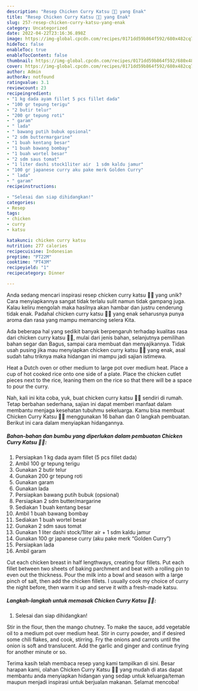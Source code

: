 ```yaml
---
description: "Resep Chicken Curry Katsu 🍛✨ yang Enak"
title: "Resep Chicken Curry Katsu 🍛✨ yang Enak"
slug: 257-resep-chicken-curry-katsu-yang-enak
category: Uncategorized
date: 2022-04-22T23:16:36.898Z
image: https://img-global.cpcdn.com/recipes/0171dd59b864f592/680x482cq70/chicken-curry-katsu-foto-resep-utama.jpg
hideToc: false
enableToc: true
enableTocContent: false
thumbnail: https://img-global.cpcdn.com/recipes/0171dd59b864f592/680x482cq70/chicken-curry-katsu-foto-resep-utama.jpg
cover: https://img-global.cpcdn.com/recipes/0171dd59b864f592/680x482cq70/chicken-curry-katsu-foto-resep-utama.jpg
author: Admin
authorAv: notfound
ratingvalue: 3.1
reviewcount: 23
recipeingredient:
- "1 kg dada ayam fillet 5 pcs fillet dada"
- "100 gr tepung terigu"
- "2 butir telur"
- "200 gr tepung roti"
- " garam"
- " lada"
- " bawang putih bubuk opsional"
- "2 sdm buttermargarine"
- "1 buah kentang besar"
- "1 buah bawang bombay"
- "1 buah wortel besar"
- "2 sdm saus tomat"
- "1 liter dashi stock1liter air  1 sdm kaldu jamur"
- "100 gr japanese curry aku pake merk Golden Curry"
- " lada"
- " garam"
recipeinstructions:

- "Selesai dan siap dihidangkan!"
categories:
- Resep
tags:
- chicken
- curry
- katsu

katakunci: chicken curry katsu 
nutrition: 277 calories
recipecuisine: Indonesian
preptime: "PT22M"
cooktime: "PT43M"
recipeyield: "1"
recipecategory: Dinner

---
```





Anda sedang mencari inspirasi resep chicken curry katsu 🍛✨ yang unik? Cara menyiapkannya sangat tidak terlalu sulit namun tidak gampang juga. Kalau keliru mengolah maka hasilnya akan hambar dan justru cenderung tidak enak. Padahal chicken curry katsu 🍛✨ yang enak seharusnya punya aroma dan rasa yang mampu memancing selera Kita.





Ada beberapa hal yang sedikit banyak berpengaruh terhadap kualitas rasa dari chicken curry katsu 🍛✨, mulai dari jenis bahan, selanjutnya pemilihan bahan segar dan Bagus, sampai cara membuat dan menyajikannya. Tidak usah pusing jika mau menyiapkan chicken curry katsu 🍛✨ yang enak,      asal sudah tahu triknya maka hidangan ini mampu jadi sajian istimewa.














Heat a Dutch oven or other medium to large pot over medium heat. Place a cup of hot cooked rice onto one side of a plate. Place the chicken cutlet pieces next to the rice, leaning them on the rice so that there will be a space to pour the curry.






Nah, kali ini kita coba, yuk, buat chicken curry katsu 🍛✨ sendiri di rumah. Tetap berbahan sederhana, sajian ini dapat memberi manfaat dalam membantu menjaga kesehatan tubuhmu sekeluarga. Kamu bisa membuat Chicken Curry Katsu 🍛✨ menggunakan 16 bahan dan 0 langkah pembuatan. Berikut ini cara dalam menyiapkan hidangannya.

<!--inarticleads1-->

##### Bahan-bahan dan bumbu yang diperlukan dalam pembuatan Chicken Curry Katsu 🍛✨:

1. Persiapkan 1 kg dada ayam fillet (5 pcs fillet dada)
1. Ambil 100 gr tepung terigu
1. Gunakan 2 butir telur
1. Gunakan 200 gr tepung roti
1. Gunakan  garam
1. Gunakan  lada
1. Persiapkan  bawang putih bubuk (opsional)
1. Persiapkan 2 sdm butter/margarine
1. Sediakan 1 buah kentang besar
1. Ambil 1 buah bawang bombay
1. Sediakan 1 buah wortel besar
1. Gunakan 2 sdm saus tomat
1. Gunakan 1 liter dashi stock/1liter air + 1 sdm kaldu jamur
1. Gunakan 100 gr japanese curry (aku pake merk “Golden Curry”)
1. Persiapkan  lada
1. Ambil  garam


Cut each chicken breast in half lengthways, creating four fillets. Put each fillet between two sheets of baking parchment and beat with a rolling pin to even out the thickness. Pour the milk into a bowl and season with a large pinch of salt, then add the chicken fillets. I usually cook my choice of curry the night before, then warm it up and serve it with a fresh-made katsu. 

<!--inarticleads2-->

##### Langkah-langkah untuk memasak Chicken Curry Katsu 🍛✨:


1. Selesai dan siap dihidangkan!

Stir in the flour, then the mango chutney. To make the sauce, add vegetable oil to a medium pot over medium heat. Stir in curry powder, and if desired some chili flakes, and cook, stirring. Fry the onions and carrots until the onion is soft and translucent. Add the garlic and ginger and continue frying for another minute or so. 

Terima kasih telah membaca resep yang kami tampilkan di sini. Besar harapan kami, olahan Chicken Curry Katsu 🍛✨ yang mudah di atas dapat membantu anda menyiapkan hidangan yang sedap untuk keluarga/teman maupun menjadi inspirasi untuk berjualan makanan. Selamat mencoba!
